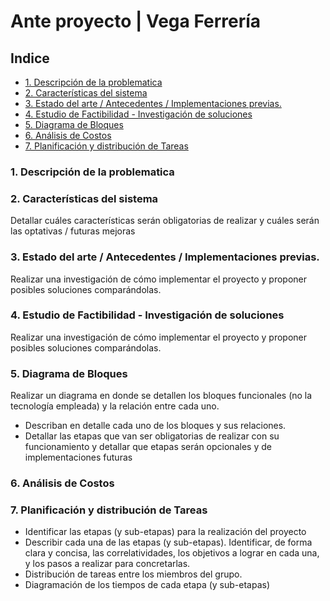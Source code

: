 # Ante proyecto | Vega Ferrería <!-- omit from toc -->

## Indice <!-- omit from toc -->
- [1. Descripción de la problematica](#1-descripción-de-la-problematica)
- [2. Características del sistema](#2-características-del-sistema)
- [3. Estado del arte / Antecedentes / Implementaciones previas.](#3-estado-del-arte--antecedentes--implementaciones-previas)
- [4. Estudio de Factibilidad - Investigación de soluciones](#4-estudio-de-factibilidad---investigación-de-soluciones)
- [5. Diagrama de Bloques](#5-diagrama-de-bloques)
- [6. Análisis de Costos](#6-análisis-de-costos)
- [7. Planificación y distribución de Tareas](#7-planificación-y-distribución-de-tareas)


### 1. Descripción de la problematica

### 2. Características del sistema
Detallar cuáles características serán obligatorias de realizar y cuáles serán las optativas / futuras mejoras
### 3. Estado del arte / Antecedentes / Implementaciones previas.
Realizar una investigación de cómo implementar el proyecto y proponer posibles soluciones comparándolas.
### 4. Estudio de Factibilidad - Investigación de soluciones 
Realizar una investigación de cómo implementar el proyecto y proponer posibles soluciones comparándolas.
### 5. Diagrama de Bloques 
Realizar un diagrama en donde se detallen los bloques funcionales (no la tecnología empleada) y la relación entre cada uno.
- Describan en detalle cada uno de los bloques y sus relaciones.
- Detallar las etapas que van ser obligatorias de realizar con su funcionamiento y detallar
que etapas serán opcionales y de implementaciones futuras
### 6. Análisis de Costos
### 7. Planificación y distribución de Tareas
- Identificar las etapas (y sub-etapas) para la realización del proyecto
- Describir cada una de las etapas (y sub-etapas). Identificar, de forma clara y concisa, las correlatividades, los objetivos a lograr en cada una, y los pasos a realizar para concretarlas.
- Distribución de tareas entre los miembros del grupo.
- Diagramación de los tiempos de cada etapa (y sub-etapas)